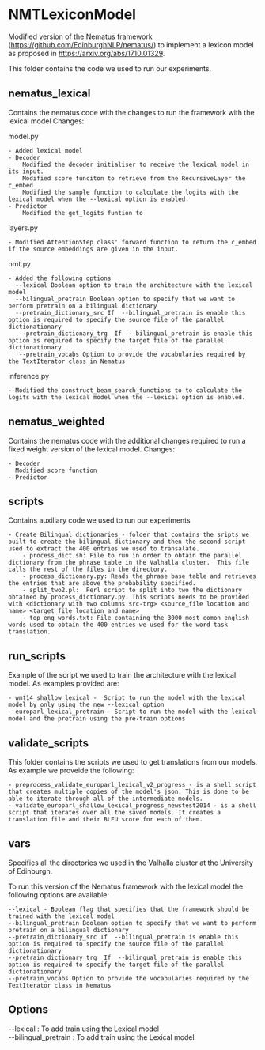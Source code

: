 # NMTLexiconModel

Modified version of the Nematus framework (https://github.com/EdinburghNLP/nematus/) to implement a lexicon model as proposed in https://arxiv.org/abs/1710.01329.

This folder contains the code we used to run our experiments.

  ## nematus_lexical 
 Contains the nematus code with the changes to run the framework with the lexical model
Changes:

model.py 
  
    - Added lexical model
    - Decoder
        Modified the decoder initialiser to receive the lexical model in its input.
        Modified score funciton to retrieve from the RecursiveLayer the c_embed
        Modified the sample function to calculate the logits with the lexical model when the --lexical option is enabled.
    - Predictor 
        Modified the get_logits funtion to 
layers.py 

    - Modified AttentionStep class' forward function to return the c_embed if the source embeddings are given in the input.
nmt.py 
            
    - Added the following options
      --lexical Boolean option to train the architecture with the lexical model
      --bilingual_pretrain Boolean option to specify that we want to perform pretrain on a bilingual dictionary
      --pretrain_dictionary_src If  --bilingual_pretrain is enable this option is required to specify the source file of the parallel dictionationary
       --pretrain_dictionary_trg  If  --bilingual_pretrain is enable this option is required to specify the target file of the parallel dictionationary
       --pretrain_vocabs Option to provide the vocabularies required by the TextIterator class in Nematus
inference.py

    - Modified the construct_beam_search_functions to to calculate the logits with the lexical model when the --lexical option is enabled.
 ## nematus_weighted
 Contains the nematus code with the additional changes required to run a fixed weight version of the lexical model.
 Changes:
 
    - Decoder
      Modified score function
    - Predictor
    

 ## scripts
 Contains auxiliary code we used to run our experiments
 
    - Create Bilingual dictionaries - folder that contains the sripts we built to create the bilingual dictionary and then the second script used to extract the 400 entries we used to transalate.
        - process_dict.sh: File to run in order to obtain the parallel dictionary from the phrase table in the Valhalla cluster.  This file calls the rest of the files in the directory.
        - process_dictionary.py: Reads the phrase base table and retrieves the entries that are above the probability specified.
        - split_two2.pl:  Perl script to split into two the dictionary obtained by process_dictionary.py. This scripts needs to be provided with <dictionary with two columns src-trg> <source_file location and name> <target_file location and name>
        - top_eng_words.txt: File containing the 3000 most comon english words used to obtain the 400 entries we used for the word task translation.
 
## run_scripts 
Example of the script we used to train the architecture with the lexical model. As examples provided are:

    - wmt14_shallow_lexical -  Script to run the model with the lexical model by only using the new --lexical option
    - europarl_lexical_pretrain - Script to run the model with the lexical model and the pretrain using the pre-train options

## validate_scripts
This folder contains the scripts we used to get translations from our models. As example we proveide the following:

    - preprocess_validate_europarl_lexical_v2_progress - is a shell script that creates multiple copies of the model's json. This is done to be able to iterate through all of the intermediate models.
    - validate_europarl_shallow_lexical_progress_newstest2014 - is a shell script that iterates over all the saved models. It creates a translation file and their BLEU score for each of them. 

 ## vars 
Specifies all the directories we used in the Valhalla cluster at the University of Edinburgh.


To run this version of the Nematus framework with the lexical model the following options are available:

    --lexical - Boolean flag that specifies that the framework should be trained with the lexical model
    --bilingual_pretrain Boolean option to specify that we want to perform pretrain on a bilingual dictionary
    --pretrain_dictionary_src If  --bilingual_pretrain is enable this option is required to specify the source file of the parallel dictionationary
    --pretrain_dictionary_trg  If  --bilingual_pretrain is enable this option is required to specify the target file of the parallel dictionationary
    --pretrain_vocabs Option to provide the vocabularies required by the TextIterator class in Nematus

## Options

 --lexical  :  To add train using the Lexical model <br />
 --bilingual_pretrain  :  To add train using the Lexical model <br />
